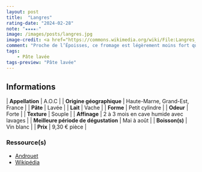 ```yaml
---
layout: post
title:  "Langres"
rating-date: "2024-02-28"
note: "★★★★☆"
image: /images/posts/langres.jpg
image-credit: <a href="https://commons.wikimedia.org/wiki/File:Langres_fromage_AOP_coupe.jpg">Myrabella / Wikimedia Commons</a>
comment: "Proche de l’Époisses, ce fromage est légèrement moins fort que son homologue. Idéal pour l’apéro, en petite portion."
tags:
    - Pâte lavée
tags-preview: "Pâte lavée"
---
```


## Informations

| **Appellation** | A.O.C |
| **Origine géographique** | Haute-Marne, Grand-Est, France |
| **Pâte** | Lavée |
| **Lait** | Vache |
| **Forme** | Petit cylindre |
| **Odeur** | Forte |
| **Texture** | Souple |
| **Affinage** | 2 à 3 mois en cave humide avec lavages |
| **Meilleure période de dégustation** | Mai à août |
| **Boisson(s)** | Vin blanc |
| **Prix** | 9,30 € pièce |

### Ressource(s)
* [Androuet](https://androuet.com/Langres-121.html)
* [Wikipédia](https://fr.wikipedia.org/wiki/Langres_(fromage))